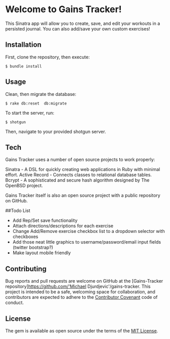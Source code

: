 # Welcome to Gains Tracker!

This Sinatra app will allow you to create, save, and edit your workouts in a persisted journal. You can also add/save your own custom exercises!

## Installation

First, clone the repository, then execute:

```
$ bundle install
```

## Usage

Clean, then migrate the database:

```
$ rake db:reset  db:migrate
```

To start the server, run:

```
$ shotgun
```

Then, navigate to your provided shotgun server.

## Tech

Gains Tracker uses a number of open source projects to work properly:

Sinatra - A DSL for quickly creating web applications in Ruby with minimal effort.
Active Record - Connects classes to relational database tables.
Bcrypt - A sophisticated and secure hash algorithm designed by The OpenBSD project.

Gains Tracker itself is also an open source project with a public repository on GitHub.

##Todo List

* Add Rep/Set save functionality
* Attach directions/descriptions for each exercise
* Change Add/Remove exercise checkbox list to a dropdown selector with checkboxes
* Add those neat little graphics to username/password/email input fields (twitter bootstrap?)
* Make layout mobile friendly

## Contributing

Bug reports and pull requests are welcome on GitHub at the [Gains-Tracker repository]https://github.com/'Michael Djurdjevic'/gains-tracker. This project is intended to be a safe, welcoming space for collaboration, and contributors are expected to adhere to the [Contributor Covenant](http://contributor-covenant.org) code of conduct.


## License

The gem is available as open source under the terms of the [MIT License](http://opensource.org/licenses/MIT).
